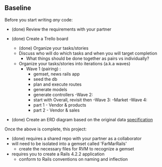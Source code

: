 ## Baseline
Before you start writing _any_ code:

- (done) Review the requirements with your partner
- (done) Create a Trello board
  - (done) Organize your tasks/stories
  - Discuss who will do which tasks and when you will target completion
    - What things should be done together as pairs vs individually?
  - Organize your tasks/stories into iterations (a.k.a waves)
    - Wave 1 (pairing) :
      - gemset, news rails app
      - seed the db
      - plan and execute routes
      - generate models
      - generate controllers
    -Wave 2:
      - start with Overall, revisit then
    -Wave 3:
      -Market
    -Wave 4:
      - part 1 - Vendor & products
      - part 2 - Vendor & sales

- (done) Create an ERD diagram based on the original data [specification](https://github.com/Ada-Developers-Academy/C3Projects--FarMarFinder)

Once the above is complete, this project:

- (done) requires a shared repo with your partner as a collaborator
- will need to be isolated into a gemset called 'FarMarRails'
  - create the necessary files for RVM to recognize a gemset
- requires you to create a Rails 4.2.2 application
  - conform to Rails conventions on naming and inflection
